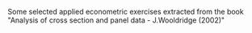 Some selected applied econometric exercises extracted from the book "Analysis of cross section and panel data - J.Wooldridge (2002)"
